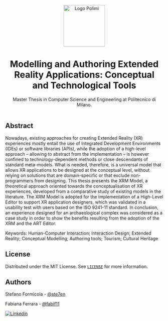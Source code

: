 <p align=center>
	<img src="https://cdn.statically.io/img/pngimage.net/wp-content/uploads/2018/06/politecnico-milano-logo-png-5.png" alt="Logo Polimi" width="132" />
</p>
<h1 align=center>Modelling and Authoring Extended Reality Applications: Conceptual and Technological Tools</h1>
<p align=center>
	Master Thesis in Computer Science and Engineering at Politecnico di Milano.
    <br/>
    <br/>
</p>


<!-- ABSTRACT -->

## Abstract

Nowadays, existing approaches for creating Extended Reality (XR) experiences mostly entail the use of Integrated Development Environments (IDEs) or software libraries (APIs), while the adoption of a high-level approach – allowing to abstract from the implementation – is however confined to technology-dependent methods or close descendants of standard meta-models. 
What is needed, therefore, is a universal model that allows XR applications to be designed at the conceptual level, without relying on solutions that are domain-specific or that exclude non-programmers from designing. This thesis presents the XRM Model, a theoretical approach oriented towards the conceptualisation of XR experiences, developed from a comparative study of existing models in the literature. 
The XRM Model is adopted for the implementation of a High-Level Editor to support XR application designers, which was validated in a usability test with users based on the ISO 9241-11 standard. In conclusion, an experience designed for an archaeological complex was considered as a case study in order to show the benefits resulting from the adoption of the XRM and the ART Editor.

Keywords: Human-Computer Interaction; Interaction Design; Extended Reality; Conceptual Modelling; Authoring tools; Tourism; Cultural Heritage

<!-- LICENSE -->

## License

Distributed under the MIT License. See [`LICENSE`](https://github.com/marshka/master-thesis-template-polimi/blob/main/LICENSE) for more information.


<!-- AUTHORS -->

## Authors

Stefano Formicola - [@ste7en](https://github.com/ste7en)

Fabiana Ferrara - [@fabif11](https://github.com/fabif11)

<a href="https://linkedin.com/in/steformicola">
	<img src="https://img.shields.io/badge/-LinkedIn-black.svg?style=for-the-badge&logo=linkedin&colorB=555" alt="Linkedin"/>
</a>
